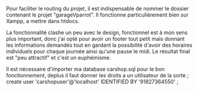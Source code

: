 
Pour faciliter le routing du projet, il est indispensable de nommer le dossier contenant le projet "garageVparrot". Il fonctionne particulièrement bien sur Xampp, a mettre dans htdocs. 



La fonctionnalité clashe un peu avec le design, fonctionnel est à mon sens plus important, donc j'ai opté pour avoir un footer tout petit mais donnant les informations demandés tout en gardant la possibilité d'avoir des horaires individuels pour chaque journée ainsi qu'une pause le midi.
Le résultat final est "peu attractif" et c'est un euphémisme. 


Il est nécessaire d'importer ma database carshop.sql pour le bon fonctionnement, deplus il faut donner les droits a un utilisateur de la sorte ;
create user 'carshopuser'@'localhost' IDENTIFIED BY '91827364550' ;
